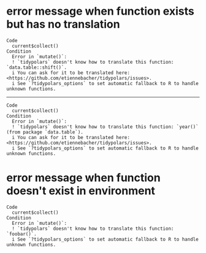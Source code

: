 # error message when function exists but has no translation

    Code
      current$collect()
    Condition
      Error in `mutate()`:
      ! `tidypolars` doesn't know how to translate this function: `data.table::shift()`.
      i You can ask for it to be translated here: <https://github.com/etiennebacher/tidypolars/issues>.
      i See `?tidypolars_options` to set automatic fallback to R to handle unknown functions.

---

    Code
      current$collect()
    Condition
      Error in `mutate()`:
      ! `tidypolars` doesn't know how to translate this function: `year()` (from package `data.table`).
      i You can ask for it to be translated here: <https://github.com/etiennebacher/tidypolars/issues>.
      i See `?tidypolars_options` to set automatic fallback to R to handle unknown functions.

# error message when function doesn't exist in environment

    Code
      current$collect()
    Condition
      Error in `mutate()`:
      ! `tidypolars` doesn't know how to translate this function: `foobar()`.
      i See `?tidypolars_options` to set automatic fallback to R to handle unknown functions.

